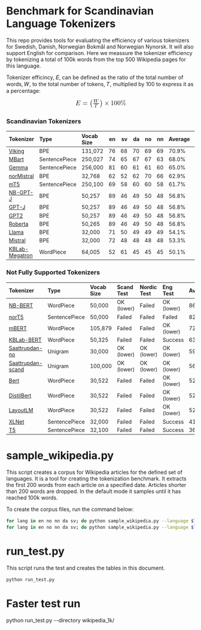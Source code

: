 # Benchmark for Scandinavian Language Tokenizers
This repo provides tools for evaluating the efficiency of various tokenizers for Swedish, Danish, Norwegian Bokmål and  Norwegian Nynorsk. It will also support English for comparison. Here we meassure the tokenizer efficiency by tokenizing a total of 100k words from the top 500 Wikipedia pages for this language.

Tokenizer efficincy, 𝐸, can be defined as the ratio of the total number of words, 𝑊, to the total number of tokens, 𝑇, multiplied by 100 to express it as a percentage:

<div align="center">
    <img src="images/efficiency.png" alt="Tokenizer Efficiency Formula" />
</div>

### Scandinavian Tokenizers

| Tokenizer                                                                               | Type          | Vocab Size   |   en |   sv |   da |   no |   nn | Average   |   Tokens/Word |
|:----------------------------------------------------------------------------------------|:--------------|:-------------|-----:|-----:|-----:|-----:|-----:|:----------|--------------:|
| [Viking](https://hf.co/LumiOpen/Viking-7B)                                              | BPE           | 131,072      |   76 |   68 |   70 |   69 |   69 | 70.9%     |          1.41 |
| [MBart](https://hf.co/facebook/mbart-large-en-ro)                                       | SentencePiece | 250,027      |   74 |   65 |   67 |   67 |   63 | 68.0%     |          1.48 |
| [Gemma](https://hf.co/google/gemma-7b)                                                  | SentencePiece | 256,000      |   81 |   60 |   61 |   61 |   60 | 65.0%     |          1.56 |
| [norMistral](https://hf.co/norallm/normistral-7b-scratch)                               | BPE           | 32,768       |   62 |   52 |   62 |   70 |   66 | 62.9%     |          1.61 |
| [mT5](https://hf.co/google/mt5-small)                                                   | SentencePiece | 250,100      |   69 |   58 |   60 |   60 |   58 | 61.7%     |          1.63 |
| [NB-GPT-J](https://hf.co/NbAiLab/nb-gpt-j-6B-v2)                                        | BPE           | 50,257       |   89 |   46 |   49 |   50 |   48 | 56.8%     |          1.87 |
| [GPT-J](https://hf.co/EleutherAI/gpt-j-6b)                                              | BPE           | 50,257       |   89 |   46 |   49 |   50 |   48 | 56.8%     |          1.87 |
| [GPT2](https://hf.co/gpt2)                                                              | BPE           | 50,257       |   89 |   46 |   49 |   50 |   48 | 56.8%     |          1.87 |
| [Roberta](https://hf.co/roberta-base)                                                   | BPE           | 50,265       |   89 |   46 |   49 |   50 |   48 | 56.8%     |          1.87 |
| [Llama](https://hf.co/meta-llama/Llama-2-7b-hf)                                         | BPE           | 32,000       |   71 |   50 |   49 |   49 |   49 | 54.1%     |          1.89 |
| [Mistral](https://hf.co/mistralai/Mistral-7B-Instruct-v0.2)                             | BPE           | 32,000       |   72 |   48 |   48 |   48 |   48 | 53.3%     |          1.93 |
| [KBLab-Megatron](https://hf.co/KBLab/megatron.bert-large.unigram-64k-pretok.500k-steps) | WordPiece     | 64,005       |   52 |   61 |   45 |   45 |   45 | 50.1%     |          2.02 |


### Not Fully Supported Tokenizers

| Tokenizer                                                       | Type          | Vocab Size   | Scand Test   | Nordic Test   | Eng Test   | Average   |   Tokens/Word |
|:----------------------------------------------------------------|:--------------|:-------------|:-------------|:--------------|:-----------|:----------|--------------:|
| [NB-BERT](https://hf.co/NbAiLab/nb-bert-large)                  | WordPiece     | 50,000       | OK (lower)   | Failed        | OK (lower) | 86.0%     |          1.3  |
| [norT5](https://hf.co/ltg/nort5-base)                           | SentencePiece | 50,000       | Failed       | Failed        | Failed     | 82.5%     |          1.4  |
| [mBERT](https://hf.co/bert-base-multilingual-uncased)           | WordPiece     | 105,879      | Failed       | Failed        | OK (lower) | 72.8%     |          1.34 |
| [KBLab-BERT](https://hf.co/KBLab/bert-base-swedish-cased)       | WordPiece     | 50,325       | Failed       | Failed        | Success    | 63.2%     |          1.51 |
| [Saattrupdan-no](https://hf.co/saattrupdan/tokenizer-no)        | Unigram     | 30,000       | OK (lower)   | OK (lower)    | OK (lower) | 59.2%     |          1.94 |
| [Saattrupdan-scand](https://hf.co/saattrupdan/tokenizer-scandi) | Unigram     | 100,000      | OK (lower)   | OK (lower)    | OK (lower) | 56.3%     |          1.84 |
| [Bert](https://hf.co/bert-base-uncased)                         | WordPiece     | 30,522       | Failed       | Failed        | OK (lower) | 52.3%     |          1.74 |
| [DistilBert](https://hf.co/distilbert-base-uncased)             | WordPiece     | 30,522       | Failed       | Failed        | OK (lower) | 52.3%     |          1.74 |
| [LayoutLM](https://hf.co/microsoft/layoutlm-base-uncased)       | WordPiece     | 30,522       | Failed       | Failed        | OK (lower) | 52.3%     |          1.74 |
| [XLNet](https://hf.co/xlnet-base-cased)                         | SentencePiece | 32,000       | Failed       | Failed        | Success    | 41.0%     |          2.21 |
| [T5](https://hf.co/t5-base)                                     | SentencePiece | 32,100       | Failed       | Failed        | Success    | 36.9%     |          2.46 |


# sample_wikipedia.py
This script creates a corpus for Wikipedia articles for the defined set of languages. It is a tool for creating the tokenization benchmark. It extracts the first 200 words from each article on a specified date. Articles shorter than 200 words are dropped. In the default mode it samples until it has reached 100k words.

To create the corpus files, run the command below:
```bash
for lang in en no nn da sv; do python sample_wikipedia.py --language $lang --output_file wikipedia_100k/wiki_$lang.txt --num_articles 500 --num_words 200;done
for lang in en no nn da sv; do python sample_wikipedia.py --language $lang --output_file wikipedia_1k/wiki_$lang.txt --num_articles 50 --num_words 20;done
```

# run_test.py
This script runs the test and creates the tables in this document.

```bash
python run_test.py
```

# Faster test run
python run_test.py --directory wikipedia_1k/
```



